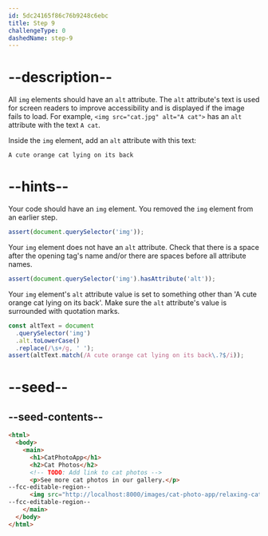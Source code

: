 ```yaml
---
id: 5dc24165f86c76b9248c6ebc
title: Step 9
challengeType: 0
dashedName: step-9
---
```


# --description--

All `img` elements should have an `alt` attribute. The `alt` attribute's text is used for screen readers to improve accessibility and is displayed if the image fails to load. For example, `<img src="cat.jpg" alt="A cat">` has an `alt` attribute with the text `A cat`.

Inside the `img` element, add an `alt` attribute with this text:

`A cute orange cat lying on its back`

# --hints--

Your code should have an `img` element. You removed the `img` element from an earlier step.

```js
assert(document.querySelector('img'));
```

Your `img` element does not have an `alt` attribute. Check that there is a space after the opening tag's name and/or there are spaces before all attribute names.

```js
assert(document.querySelector('img').hasAttribute('alt'));
```

Your `img` element's `alt` attribute value is set to something other than 'A cute orange cat lying on its back'. Make sure the `alt` attribute's value is surrounded with quotation marks.

```js
const altText = document
  .querySelector('img')
  .alt.toLowerCase()
  .replace(/\s+/g, ' ');
assert(altText.match(/A cute orange cat lying on its back\.?$/i));
```

# --seed--

## --seed-contents--

```html
<html>
  <body>
    <main>
      <h1>CatPhotoApp</h1>
      <h2>Cat Photos</h2>
      <!-- TODO: Add link to cat photos -->
      <p>See more cat photos in our gallery.</p>
--fcc-editable-region--
      <img src="http://localhost:8000/images/cat-photo-app/relaxing-cat.jpg">
--fcc-editable-region--
    </main>
  </body>
</html>
```

